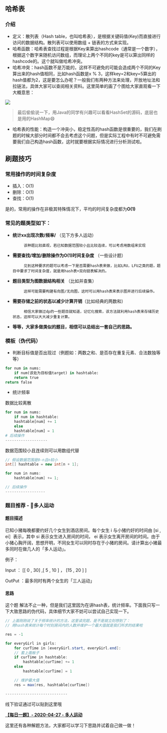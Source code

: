 ## 哈希表

### 介绍

- 定义：散列表（Hash table，也叫哈希表），是根据关键码值(Key)而直接进行访问的数据结构。散列表可以使用数组 + 链表的方式来实现。
- 哈希函数：哈希表查找过程是根据Key来算出hashcode（通常是一个数字），根据这个数字来随机访问数组，而理论上两个不同的key是可以算出同样的hashcode的。这个就叫做哈希冲突。
- 哈希冲突：hash函数不是万能的，这样不可避免的可能会造成两个不同的Key算出来的hash值相同，比如hash函数是x % 3，这样key=2和key=5算出的hash值都为2，这是要怎么办呢？一般我们有两种方法来处理，开放地址法和拉链法，具体大家可以查阅相关资料。这里简单的画了个图给大家直观看一下大概意思：

![](https://tva1.sinaimg.cn/large/007S8ZIlly1gfatsgoiutj30n60hzjtr.jpg)

> 最后偷偷说一下，用Java的同学有兴趣可以看看HashSet的源码，底层也是用的HashMap😄
- 哈希表的性能：构造一个冲突小，稳定性高的hash函数是很重要的，我们在刷题的时候大部分时间都不会去考虑这个问题，但是实际工程中有时不可避免需要我们自己构造hash函数，这时就要根据实际情况进行分析测试啦。





## 刷题技巧

### 常用操作的时间复杂度

- 插入：O(1)
- 删除：O(1)
- 查找：O(1)

是的，常用的操作在非极其特殊情况下，平均的时间复杂度都为**O(1)**

### 常见的题类型如下：

- **统计xx出现次数/频率/** （见下方多人运动）

           该种题比较直观，若已知数据范围较小且比较连续，可以考虑用数组来实现

- **需要查找/增加/删除操作为O(1)时间复杂度** （一些设计题）

           见到这种要求的题可以考虑一下是否需要hash表来做，比如LRU，LFU之类的题，题目中要求了时间复杂度，就是用hash表+双向链表解决的。

- **题目类型为图数据结构相关** （比如并查集）

           这样可能需要构建有向图/无向图，这时可以用hash表来表示图并进行后续操作。

- **需要存储之前的状态以减少计算开销**（比如经典的两数和）

           相信大家做过dp的一些题目就知道，记忆化搜索，该方法就利用hash表来存储历史状态，这样可以大大减少重复计算。

- **等等，大家多做类似的题目，相信可以总结出一套自己的思路。**

### 模板（伪代码）

- 判断目标值是否出现过（例题如：两数之和、是否存在重复元素、合法数独等等）

```python
for num in nums:
    if num(该处为目标值target) in hashtable:
	return true
return false
```

- 统计频率

数据比较离散

```python
for num in nums:
    if num in hashtable:
	hashtable[num] += 1
    else
	hashtable[num] = 1
# 后续操作
-------------------
```

数据范围较小且连续则可以用数组代替

```java
// 假设数据范围是0-n且n较小
int[] hashtable = new int[n + 1];

for num in nums:
    hashtable[num] += 1;

// 后续操作
------------------
```

### 题目推荐 - 👥多人运动

#### 题目描述
已知小猪每晚都要约好几个女生到酒店房间。每个女生 i 与小猪约好的时间由 [si , ei］表示，其中 si 表示女生进入房间的时间， ei 表示女生离开房间的时间。由于小猪心胸开阔，思想开明，不同女生可以同时存在于小猪的房间。请计算出小猪最多同时在做几人的「多人运动」。


例子：

Input ： [[ 0 , 30] ,[ 5 , 10 ] ， [15 , 20 ] ]

OutPut ：最多同时有两个女生的「三人运动」

#### 思路

这个题 解法不止一种，但是我们这里因为在讲hash表，统计频率。下面我只写一下大致思路的伪代码，具体细节大家不妨可以尝试自己实现一下。

```java
// 上面刚刚说了关于频率统计的方法，这里读完题，是不是就立刻想到了：
// 用hash表来统计每个时刻房间内的人数并维护一个最大值就是我们所求的结果啦

res = -1

for everyGirl in girls:
    for curTime in [everyGirl.start, everyGirl.end]:
	// 套上面板子
	if curTime in hashtable:
	    hashtable[curTime] += 1
	else
	    hashtable[curTime] = 1

	// 维护最大值
	res = max(res, hashtable[curTime])

----------------------------
```

线下验证通过可以贴到这里哦

**[【每日一题】- 2020-04-27 - 多人运动](https://github.com/azl397985856/leetcode/issues/347)**

这里还有各种解题方法，大家都可以学习下思路并试着自己做一做！
